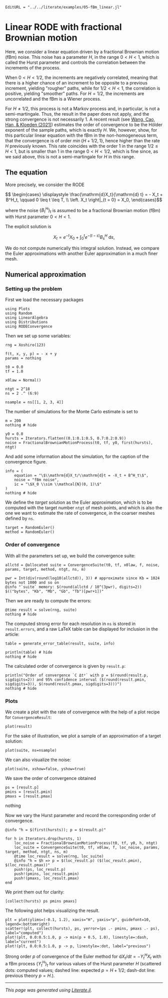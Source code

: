 ```@meta
EditURL = "../../literate/examples/05-fBm_linear.jl"
```

# Linear RODE with fractional Brownian motion

Here, we consider a linear equation driven by a fractional Brownian motion (fBm) noise. This noise has a parameter $H,$ in the range $0 < H < 1,$ which is called the Hurst parameter and controls the correlation between the increments of the process.

When $0 < H < 1/2,$ the increments are negatively correlated, meaning that there is a higher chance of an increment to be opposite to a previous increment, yielding "rougher" paths, while for $1/2 < H < 1,$ the correlation is positive, yielding "smoother" paths. For $H = 1/2,$ the increments are uncorrelated and the fBm is a Wiener process.

For $H \neq 1/2,$ this process is not a Markov process and, in particular, is not a semi-martingale. Thus, the result in the paper does not apply, and the strong convergence is not necessarily 1. A recent result (see [Wang, Cao, Han, & Kloeden (2021)](https://doi.org/10.1007/s11075-020-00967-w)) estimates the order of convergence to be the Hölder exponent of the sample paths, which is exactly $H.$ We, however, show, for this particular linear equation with the fBm in the non-homogeneous term, that the convergence is of order $\min\{H + 1/2, 1\},$ hence higher than the rate $H$ previously known. This rate coincides with the order 1 in the range $1/2 \leq H < 1,$ but is smaller than 1 in the range $0 < H < 1/2,$ which is fine since, as we said above, this is not a semi-martingale for $H$ in this range.

## The equation

More precisely, we consider the RODE
```math
  \begin{cases}
    \displaystyle \frac{\mathrm{d}X_t}{\mathrm{d} t} = - X_t + B^H_t, \qquad 0 \leq t \leq T, \\
  \left. X_t \right|_{t = 0} = X_0,
  \end{cases}
```
where the noise $\{B^H_t\}_t$ is assumed to be a fractional Brownian motion (fBm) with Hurst parameter $0 < H < 1$.

The explicit solution is
```math
  X_t = e^{-t}X_0 + \int_0^t e^{-(t-s)}B^H_s\;\mathrm{d}s,
```

We do not compute numerically this integral solution. Instead, we compare the Euler approximations with another Euler approximation in a much finer mesh.

## Numerical approximation

### Setting up the problem

First we load the necessary packages

````@example 05-fBm_linear
using Plots
using Random
using LinearAlgebra
using Distributions
using RODEConvergence
````

Then we set up some variables:

````@example 05-fBm_linear
rng = Xoshiro(123)

f(t, x, y, p) = - x + y
params = nothing

t0 = 0.0
tf = 1.0

x0law = Normal()

ntgt = 2^18
ns = 2 .^ (6:9)
````

````@example 05-fBm_linear
nsample = ns[[1, 2, 3, 4]]
````

The number of simulations for the Monte Carlo estimate is set to

````@example 05-fBm_linear
m = 200
nothing # hide
````

````@example 05-fBm_linear
y0 = 0.0
hursts = Iterators.flatten((0.1:0.1:0.5, 0.7:0.2:0.9))
noise = FractionalBrownianMotionProcess(t0, tf, y0, first(hursts), ntgt)
````

And add some information about the simulation, for the caption of the convergence figure.

````@example 05-fBm_linear
info = (
    equation = "\$\\mathrm{d}X_t/\\mathrm{d}t = -X_t + B^H_t\$",
    noise = "fBm noise",
    ic = "\$X_0 \\sim \\mathcal{N}(0, 1)\$"
)
nothing # hide
````

We define the *target* solution as the Euler approximation, which is to be computed with the target number `ntgt` of mesh points, and which is also the one we want to estimate the rate of convergence, in the coarser meshes defined by `ns`.

````@example 05-fBm_linear
target = RandomEuler()
method = RandomEuler()
````

### Order of convergence

With all the parameters set up, we build the convergence suite:

````@example 05-fBm_linear
allctd = @allocated suite = ConvergenceSuite(t0, tf, x0law, f, noise, params, target, method, ntgt, ns, m)
````

````@example 05-fBm_linear
pwr = Int(div(round(log10(allctd)), 3)) # approximate since Kb = 1024 bytes not 1000 and so on
@info "`suite` memory: $(round(allctd / 10^(3pwr), digits=2)) $(("bytes", "Kb", "Mb", "Gb", "Tb")[pwr+1])"
````

Then we are ready to compute the errors:

````@example 05-fBm_linear
@time result = solve(rng, suite)
nothing # hide
````

The computed strong error for each resolution in `ns` is stored in `result.errors`, and a raw LaTeX table can be displayed for inclusion in the article:

````@example 05-fBm_linear
table = generate_error_table(result, suite, info)

println(table) # hide
nothing # hide
````

The calculated order of convergence is given by `result.p`:

````@example 05-fBm_linear
println("Order of convergence `C Δtᵖ` with p = $(round(result.p, sigdigits=2)) and 95% confidence interval ($(round(result.pmin, sigdigits=3)), $(round(result.pmax, sigdigits=3)))")
nothing # hide
````

### Plots

We create a plot with the rate of convergence with the help of a plot recipe for `ConvergenceResult`:

````@example 05-fBm_linear
plot(result)
````

For the sake of illustration, we plot a sample of an approximation of a target solution:

````@example 05-fBm_linear
plot(suite, ns=nsample)
````

We can also visualize the noise:

````@example 05-fBm_linear
plot(suite, xshow=false, yshow=true)
````

We save the order of convergence obtained

````@example 05-fBm_linear
ps = [result.p]
pmins = [result.pmin]
pmaxs = [result.pmax]
````

nothing

Now we vary the Hurst parameter and record the corresponding order of convergence.

````@example 05-fBm_linear
@info "h = $(first(hursts)); p = $(result.p)"

for h in Iterators.drop(hursts, 1)
    loc_noise = FractionalBrownianMotionProcess(t0, tf, y0, h, ntgt)
    loc_suite = ConvergenceSuite(t0, tf, x0law, f, loc_noise, params, target, method, ntgt, ns, m)
    @time loc_result = solve(rng, loc_suite)
    @info "h = $h => p = $(loc_result.p) ($(loc_result.pmin), $(loc_result.pmax))"
    push!(ps, loc_result.p)
    push!(pmins, loc_result.pmin)
    push!(pmaxs, loc_result.pmax)
end
````

We print them out for clarity:

````@example 05-fBm_linear
[collect(hursts) ps pmins pmaxs]
````

The following plot helps visualizing the result.

````@example 05-fBm_linear
plt = plot(ylims=(-0.1, 1.2), xaxis="H", yaxis="p", guidefont=10, legend=:bottomright)
scatter!(plt, collect(hursts), ps, yerror=(ps .- pmins, pmaxs .- ps), label="computed")
plot!(plt, 0.0:0.5:1.0, p -> min(p + 0.5, 1.0), linestyle=:dash, label="current")
plot!(plt, 0.0:0.5:1.0, p -> p, linestyle=:dot, label="previous")
````

Strong order $p$ of convergence of the Euler method for $\mathrm{d}X_t/\mathrm{d}t = - Y_t^H X_t$ with a fBm process $\{Y_t^H\}_t$ for various values of the Hurst parameter $H$ (scattered dots: computed values; dashed line: expected $p = H + 1/2;$ dash-dot line: previous theory $p = H.$).

---

*This page was generated using [Literate.jl](https://github.com/fredrikekre/Literate.jl).*

